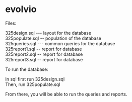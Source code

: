 # evolvio
Files:  
 
325design.sql --- layout for the database  
325populate.sql -- population of the database  
325queries.sql --- common queries for the database  
325report1.sql -- report for database  
325report2.sql -- report for database  
325report3.sql -- report for database  
 
 
 
To run the database:  
 
In sql first run 325design.sql  
Then,  run 325populate.sql  
 
From there, you will be able to run the queries and reports.  
 

